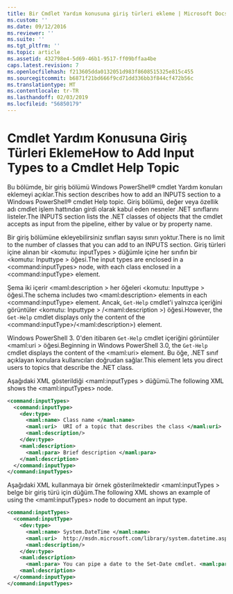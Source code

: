 ```yaml
---
title: Bir Cmdlet Yardım konusuna giriş türleri ekleme | Microsoft Docs
ms.custom: ''
ms.date: 09/12/2016
ms.reviewer: ''
ms.suite: ''
ms.tgt_pltfrm: ''
ms.topic: article
ms.assetid: 432798e4-5d69-46b1-9517-ff09bffaa4be
caps.latest.revision: 7
ms.openlocfilehash: f213605dda0132051d983f8608515325e815c455
ms.sourcegitcommit: b6871f21bd666f9cd71dd336bb3f844cf472b56c
ms.translationtype: MT
ms.contentlocale: tr-TR
ms.lasthandoff: 02/03/2019
ms.locfileid: "56850179"
---
```

# <a name="how-to-add-input-types-to-a-cmdlet-help-topic"></a><span data-ttu-id="8bc5b-102">Cmdlet Yardım Konusuna Giriş Türleri Ekleme</span><span class="sxs-lookup"><span data-stu-id="8bc5b-102">How to Add Input Types to a Cmdlet Help Topic</span></span>

<span data-ttu-id="8bc5b-103">Bu bölümde, bir giriş bölümü Windows PowerShell® cmdlet Yardım konuları eklemeyi açıklar.</span><span class="sxs-lookup"><span data-stu-id="8bc5b-103">This section describes how to add an INPUTS section to a Windows PowerShell® cmdlet Help topic.</span></span> <span data-ttu-id="8bc5b-104">Giriş bölümü, değer veya özellik adı cmdlet işlem hattından girdi olarak kabul eden nesneler .NET sınıflarını listeler.</span><span class="sxs-lookup"><span data-stu-id="8bc5b-104">The INPUTS section lists the .NET classes of objects that the cmdlet accepts as input from the pipeline, either by value or by property name.</span></span>

<span data-ttu-id="8bc5b-105">Bir giriş bölümüne ekleyebilirsiniz sınıfları sayısı sınırı yoktur.</span><span class="sxs-lookup"><span data-stu-id="8bc5b-105">There is no limit to the number of classes that you can add to an INPUTS section.</span></span> <span data-ttu-id="8bc5b-106">Giriş türleri içine alınan bir \<komutu: inputTypes > düğümle içine her sınıfın bir \<komutu: Inputtype > öğesi.</span><span class="sxs-lookup"><span data-stu-id="8bc5b-106">The input types are enclosed in a \<command:inputTypes> node, with each class enclosed in a  \<command:inputType> element.</span></span>

<span data-ttu-id="8bc5b-107">Şema iki içerir \<maml:description > her öğeleri \<komutu: Inputtype > öğesi.</span><span class="sxs-lookup"><span data-stu-id="8bc5b-107">The schema includes two \<maml:description> elements in each \<command:inputType> element.</span></span> <span data-ttu-id="8bc5b-108">Ancak, `Get-Help` cmdlet'i yalnızca içeriğini görüntüler \<komutu: Inputtype > /\<maml:description >) öğesi.</span><span class="sxs-lookup"><span data-stu-id="8bc5b-108">However, the `Get-Help` cmdlet displays only the content of the \<command:inputType>/\<maml:description>) element.</span></span>

<span data-ttu-id="8bc5b-109">Windows PowerShell 3. 0'den itibaren `Get-Help` cmdlet içeriğini görüntüler \<maml:uri > öğesi.</span><span class="sxs-lookup"><span data-stu-id="8bc5b-109">Beginning in Windows PowerShell 3.0, the `Get-Help` cmdlet displays the content of the \<maml:uri> element.</span></span> <span data-ttu-id="8bc5b-110">Bu öğe, .NET sınıf açıklayan konulara kullanıcıları doğrudan sağlar.</span><span class="sxs-lookup"><span data-stu-id="8bc5b-110">This element lets you direct users to topics that describe the .NET class.</span></span>

<span data-ttu-id="8bc5b-111">Aşağıdaki XML gösterildiği \<maml:inputTypes > düğümü.</span><span class="sxs-lookup"><span data-stu-id="8bc5b-111">The following XML shows the \<maml:inputTypes> node.</span></span>

```xml
<command:inputTypes>
  <command:inputType>
    <dev:type>
      <maml:name> Class name </maml:name>
      <maml:uri>  URI of a topic that describes the class </maml:uri>
      <maml:description/>
    </dev:type>
    <maml:description>
      <maml:para> Brief description </maml:para>
    </maml:description>
  </command:inputType>
</command:inputTypes>
```

<span data-ttu-id="8bc5b-112">Aşağıdaki XML kullanmaya bir örnek gösterilmektedir \<maml:inputTypes > belge bir giriş türü için düğüm.</span><span class="sxs-lookup"><span data-stu-id="8bc5b-112">The following XML shows an example of using the \<maml:inputTypes> node to document an input type.</span></span>

```xml
<command:inputTypes>
  <command:inputType>
    <dev:type>
      <maml:name> System.DateTime </maml:name>
      <maml:uri>  http://msdn.microsoft.com/library/system.datetime.aspx </maml:uri>
      <maml:description/>
    </dev:type>
    <maml:description>
      <maml:para> You can pipe a date to the Set-Date cmdlet. <maml:para>
    <maml:description>
  </command:inputType>
</command:inputTypes>
```